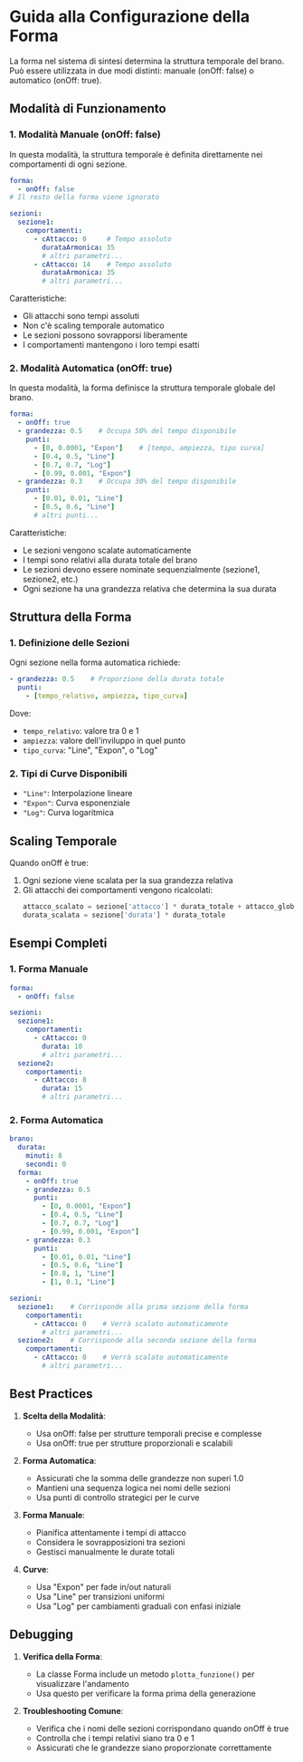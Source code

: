 # Guida alla Configurazione della Forma

La forma nel sistema di sintesi determina la struttura temporale del brano. Può essere utilizzata in due modi distinti: manuale (onOff: false) o automatico (onOff: true).

## Modalità di Funzionamento

### 1. Modalità Manuale (onOff: false)

In questa modalità, la struttura temporale è definita direttamente nei comportamenti di ogni sezione.

```yaml
forma:
  - onOff: false
# Il resto della forma viene ignorato

sezioni:
  sezione1:
    comportamenti:
      - cAttacco: 0     # Tempo assoluto
        durataArmonica: 35
        # altri parametri...
      - cAttacco: 14    # Tempo assoluto
        durataArmonica: 35
        # altri parametri...
```

Caratteristiche:
- Gli attacchi sono tempi assoluti
- Non c'è scaling temporale automatico
- Le sezioni possono sovrapporsi liberamente
- I comportamenti mantengono i loro tempi esatti

### 2. Modalità Automatica (onOff: true)

In questa modalità, la forma definisce la struttura temporale globale del brano.

```yaml
forma:
  - onOff: true
  - grandezza: 0.5    # Occupa 50% del tempo disponibile
    punti:
      - [0, 0.0001, "Expon"]    # [tempo, ampiezza, tipo curva]
      - [0.4, 0.5, "Line"]
      - [0.7, 0.7, "Log"]
      - [0.99, 0.001, "Expon"]
  - grandezza: 0.3    # Occupa 30% del tempo disponibile
    punti:
      - [0.01, 0.01, "Line"]
      - [0.5, 0.6, "Line"]
      # altri punti...
```

Caratteristiche:
- Le sezioni vengono scalate automaticamente
- I tempi sono relativi alla durata totale del brano
- Le sezioni devono essere nominate sequenzialmente (sezione1, sezione2, etc.)
- Ogni sezione ha una grandezza relativa che determina la sua durata

## Struttura della Forma

### 1. Definizione delle Sezioni
Ogni sezione nella forma automatica richiede:

```yaml
- grandezza: 0.5    # Proporzione della durata totale
  punti:
    - [tempo_relativo, ampiezza, tipo_curva]
```

Dove:
- `tempo_relativo`: valore tra 0 e 1
- `ampiezza`: valore dell'inviluppo in quel punto
- `tipo_curva`: "Line", "Expon", o "Log"

### 2. Tipi di Curve Disponibili
- `"Line"`: Interpolazione lineare
- `"Expon"`: Curva esponenziale
- `"Log"`: Curva logaritmica

## Scaling Temporale

Quando onOff è true:
1. Ogni sezione viene scalata per la sua grandezza relativa
2. Gli attacchi dei comportamenti vengono ricalcolati:
   ```python
   attacco_scalato = sezione['attacco'] * durata_totale + attacco_globale
   durata_scalata = sezione['durata'] * durata_totale
   ```

## Esempi Completi

### 1. Forma Manuale
```yaml
forma:
  - onOff: false

sezioni:
  sezione1:
    comportamenti:
      - cAttacco: 0
        durata: 10
        # altri parametri...
  sezione2:
    comportamenti:
      - cAttacco: 8
        durata: 15
        # altri parametri...
```

### 2. Forma Automatica
```yaml
brano:
  durata:
    minuti: 8
    secondi: 0
  forma:
    - onOff: true
    - grandezza: 0.5
      punti:
        - [0, 0.0001, "Expon"]
        - [0.4, 0.5, "Line"]
        - [0.7, 0.7, "Log"]
        - [0.99, 0.001, "Expon"]
    - grandezza: 0.3
      punti:
        - [0.01, 0.01, "Line"]
        - [0.5, 0.6, "Line"]
        - [0.8, 1, "Line"]
        - [1, 0.1, "Line"]

sezioni:
  sezione1:    # Corrisponde alla prima sezione della forma
    comportamenti:
      - cAttacco: 0    # Verrà scalato automaticamente
        # altri parametri...
  sezione2:    # Corrisponde alla seconda sezione della forma
    comportamenti:
      - cAttacco: 0    # Verrà scalato automaticamente
        # altri parametri...
```

## Best Practices

1. **Scelta della Modalità**:
   - Usa onOff: false per strutture temporali precise e complesse
   - Usa onOff: true per strutture proporzionali e scalabili

2. **Forma Automatica**:
   - Assicurati che la somma delle grandezze non superi 1.0
   - Mantieni una sequenza logica nei nomi delle sezioni
   - Usa punti di controllo strategici per le curve

3. **Forma Manuale**:
   - Pianifica attentamente i tempi di attacco
   - Considera le sovrapposizioni tra sezioni
   - Gestisci manualmente le durate totali

4. **Curve**:
   - Usa "Expon" per fade in/out naturali
   - Usa "Line" per transizioni uniformi
   - Usa "Log" per cambiamenti graduali con enfasi iniziale

## Debugging

1. **Verifica della Forma**:
   - La classe Forma include un metodo `plotta_funzione()` per visualizzare l'andamento
   - Usa questo per verificare la forma prima della generazione

2. **Troubleshooting Comune**:
   - Verifica che i nomi delle sezioni corrispondano quando onOff è true
   - Controlla che i tempi relativi siano tra 0 e 1
   - Assicurati che le grandezze siano proporzionate correttamente
